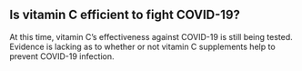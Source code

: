 ## Is vitamin C efficient to fight COVID-19?

At this time, vitamin C’s effectiveness against COVID-19 is still being tested. Evidence is lacking as to whether or not vitamin C supplements help to prevent COVID-19 infection.
